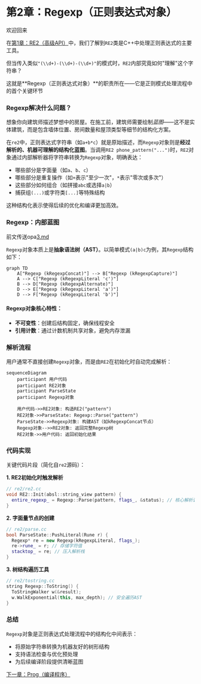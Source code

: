 # 第2章：Regexp（正则表达式对象）

欢迎回来

在[第1章：RE2（高级API）](01_re2__high_level_api__.md)中，我们了解到`RE2`类是C++中处理正则表达式的主要工具。

但当传入类似`"(\\d+)-(\\d+)-(\\d+)"`的模式时，`RE2`内部究竟如何"理解"这个字符串？

这就是**Regexp（正则表达式对象）**的职责所在——它是正则模式处理流程中的首个关键环节

### Regexp解决什么问题？ 

想象你向建筑师描述梦想中的房屋。在施工前，建筑师需要绘制*蓝图*——这不是实体建筑，而是包含墙体位置、房间数量和屋顶类型等细节的结构化方案。

在`re2`中，正则表达式字符串（如`a+b*c`）就是原始描述，而`Regexp`对象则是**经过解析的、机器可理解的结构化蓝图**。当调用`RE2 phone_pattern("...")`时，`RE2`对象通过内部解析器将字符串转换为`Regexp`对象，明确表达：
- 哪些部分是字面量（如`a`、`b`、`c`）
- 哪些部分是重复操作（如`+`表示"至少一次"，`*`表示"零次或多次"）
- 这些部分如何组合（如拼接`abc`或选择`a|b`）
- 捕获组`(...)`或字符类`[...]`等特殊结构

这种结构化表示使得后续的优化和编译更加高效。

### Regexp：内部蓝图

前文传送opa[3.md](..\..\Licence\OPA(agent)\3.md) 

`Regexp`对象本质上是**抽象语法树（AST）**。以简单模式`(a|b)c`为例，其`Regexp`结构如下：

```mermaid
graph TD
    A["Regexp (kRegexpConcat)"] --> B["Regexp (kRegexpCapture)"]
    A --> C["Regexp (kRegexpLiteral 'c')"]
    B --> D["Regexp (kRegexpAlternate)"]
    D --> E["Regexp (kRegexpLiteral 'a')"]
    D --> F["Regexp (kRegexpLiteral 'b')"]
```

#### Regexp对象核心特性：
- **不可变性**：创建后结构固定，确保线程安全
- **引用计数**：通过计数机制共享对象，避免内存泄漏

### 解析流程

用户通常不直接创建`Regexp`对象，而是由`RE2`在初始化时自动完成解析：

```mermaid
sequenceDiagram
    participant 用户代码
    participant RE2对象
    participant ParseState
    participant Regexp对象

    用户代码->>RE2对象: 构造RE2("pattern")
    RE2对象->>ParseState: Regexp::Parse("pattern")
    ParseState->>Regexp对象: 构建AST（如kRegexpConcat节点）
    Regexp对象-->>RE2对象: 返回完整Regexp树
    RE2对象->>用户代码: 返回初始化结果
```

### 代码实现

关键代码片段（简化自`re2`源码）：

**1. RE2初始化时触发解析**
```cpp
// re2/re2.cc
void RE2::Init(absl::string_view pattern) {
  entire_regexp_ = Regexp::Parse(pattern, flags_, &status); // 核心解析调用
}
```

**2. 字面量节点的创建**
```cpp
// re2/parse.cc
bool ParseState::PushLiteral(Rune r) {
  Regexp* re = new Regexp(kRegexpLiteral, flags_);
  re->rune_ = r; // 存储字符值
  stacktop_ = re; // 压入解析栈
}
```

**3. 树结构遍历工具**
```cpp
// re2/tostring.cc
string Regexp::ToString() {
  ToStringWalker w(&result);
  w.WalkExponential(this, max_depth); // 安全遍历AST
}
```

### 总结

`Regexp`对象是正则表达式处理流程中的结构化中间表示：
- 将原始字符串转换为机器友好的树形结构
- 支持语法检查与优化预处理
- 为后续编译阶段提供清晰蓝图

[下一章：Prog（编译程序）](03_prog__compiled_program__.md)

